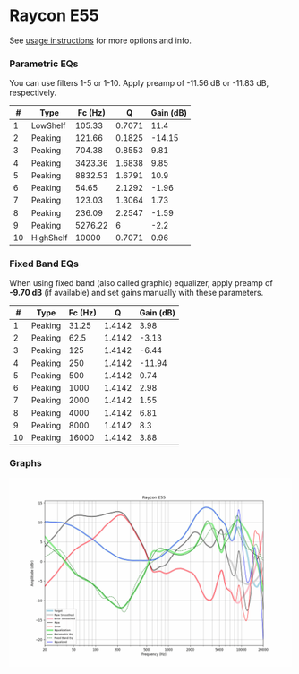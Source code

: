 # Raycon E55
See [usage instructions](https://github.com/jaakkopasanen/AutoEq#usage) for more options and info.

### Parametric EQs
You can use filters 1-5 or 1-10. Apply preamp of -11.56 dB or -11.83 dB, respectively.

|   # | Type      |   Fc (Hz) |      Q |   Gain (dB) |
|-----|-----------|-----------|--------|-------------|
|   1 | LowShelf  |    105.33 | 0.7071 |       11.4  |
|   2 | Peaking   |    121.66 | 0.1825 |      -14.15 |
|   3 | Peaking   |    704.38 | 0.8553 |        9.81 |
|   4 | Peaking   |   3423.36 | 1.6838 |        9.85 |
|   5 | Peaking   |   8832.53 | 1.6791 |       10.9  |
|   6 | Peaking   |     54.65 | 2.1292 |       -1.96 |
|   7 | Peaking   |    123.03 | 1.3064 |        1.73 |
|   8 | Peaking   |    236.09 | 2.2547 |       -1.59 |
|   9 | Peaking   |   5276.22 | 6      |       -2.2  |
|  10 | HighShelf |  10000    | 0.7071 |        0.96 |

### Fixed Band EQs
When using fixed band (also called graphic) equalizer, apply preamp of **-9.70 dB** (if available) and set gains manually with these parameters.

|   # | Type    |   Fc (Hz) |      Q |   Gain (dB) |
|-----|---------|-----------|--------|-------------|
|   1 | Peaking |     31.25 | 1.4142 |        3.98 |
|   2 | Peaking |     62.5  | 1.4142 |       -3.13 |
|   3 | Peaking |    125    | 1.4142 |       -6.44 |
|   4 | Peaking |    250    | 1.4142 |      -11.94 |
|   5 | Peaking |    500    | 1.4142 |        0.74 |
|   6 | Peaking |   1000    | 1.4142 |        2.98 |
|   7 | Peaking |   2000    | 1.4142 |        1.55 |
|   8 | Peaking |   4000    | 1.4142 |        6.81 |
|   9 | Peaking |   8000    | 1.4142 |        8.3  |
|  10 | Peaking |  16000    | 1.4142 |        3.88 |

### Graphs
![](./Raycon%20E55.png)
